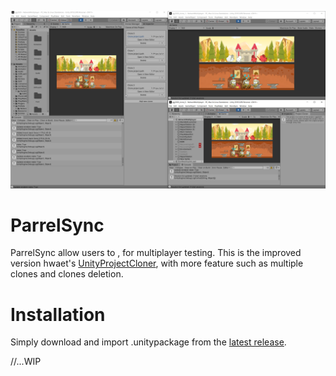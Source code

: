 ![cloner](https://github.com/314pies/ParrelSync/raw/master/ScreenShots/ScreenShot%201.png)
# ParrelSync
ParrelSync allow users to , for multiplayer testing. This is the improved version hwaet's [UnityProjectCloner](https://github.com/hwaet/UnityProjectCloner), with more feature such as multiple clones and clones deletion.


# Installation
Simply download and import .unitypackage from the [latest release](https://github.com/314pies/ParrelSync/releases).

//...WIP
